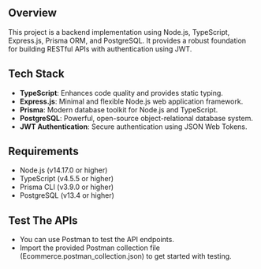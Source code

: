 ## Overview

This project is a backend implementation using Node.js, TypeScript, Express.js, Prisma ORM, and PostgreSQL. It provides a robust foundation for building RESTful APIs with authentication using JWT.

## Tech Stack

- **TypeScript**: Enhances code quality and provides static typing.
- **Express.js**: Minimal and flexible Node.js web application framework.
- **Prisma**: Modern database toolkit for Node.js and TypeScript.
- **PostgreSQL**: Powerful, open-source object-relational database system.
- **JWT Authentication**: Secure authentication using JSON Web Tokens.

## Requirements

- Node.js (v14.17.0 or higher)
- TypeScript (v4.5.5 or higher)
- Prisma CLI (v3.9.0 or higher)
- PostgreSQL (v13.4 or higher)

## Test The APIs

- You can use Postman to test the API endpoints. 
- Import the provided Postman collection file (Ecommerce.postman_collection.json) to get started with testing.
